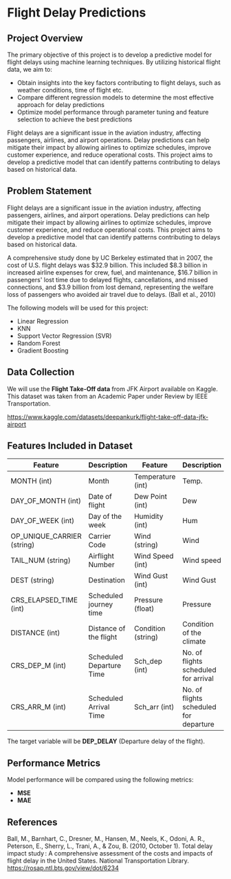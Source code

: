 # Flight Delay Predictions
 
## Project Overview

The primary objective of this project is to develop a predictive model for flight delays using machine learning techniques. By utilizing historical flight data, we aim to:
- Obtain insights into the key factors contributing to flight delays, such as weather conditions, time of flight etc.
- Compare different regression models to determine the most effective approach for delay predictions
- Optimize model performance through parameter tuning and feature selection to achieve the best predictions

Flight delays are a significant issue in the aviation industry, affecting passengers, airlines, and airport operations. Delay predictions can help mitigate their impact by allowing airlines to optimize schedules, improve customer experience, and reduce operational costs. This project aims to develop a predictive model that can identify patterns contributing to delays based on historical data.

## Problem Statement

Flight delays are a significant issue in the aviation industry, affecting passengers, airlines, and airport operations. Delay predictions can help mitigate their impact by allowing airlines to optimize schedules, improve customer experience, and reduce operational costs. This project aims to develop a predictive model that can identify patterns contributing to delays based on historical data.

A comprehensive study done by UC Berkeley estimated that in 2007, the cost of U.S. flight delays was $32.9 billion. This included $8.3 billion in increased airline expenses for crew, fuel, and maintenance, $16.7 billion in passengers' lost time due to delayed flights, cancellations, and missed connections, and $3.9 billion from lost demand, representing the welfare loss of passengers who avoided air travel due to delays. (Ball et al., 2010)

The following models will be used for this project:

- Linear Regression
- KNN
- Support Vector Regression (SVR)
- Random Forest
- Gradient Boosting

## Data Collection

We will use the **Flight Take-Off data** from JFK Airport available on Kaggle. This dataset was taken from an Academic Paper under Review by IEEE Transportation.

https://www.kaggle.com/datasets/deepankurk/flight-take-off-data-jfk-airport

## Features Included in Dataset

| Feature              | Description                   | Feature            | Description                |
|----------------------|-------------------------------|--------------------|----------------------------|
| MONTH (int)          | Month                         | Temperature (int)  | Temp.                      |
| DAY_OF_MONTH (int)   | Date of flight                | Dew Point (int)    | Dew                        |
| DAY_OF_WEEK (int)    | Day of the week               | Humidity (int)     | Hum                        |
| OP_UNIQUE_CARRIER (string) | Carrier Code             | Wind (string)      | Wind                       |
| TAIL_NUM (string)    | Airflight Number              | Wind Speed (int)   | Wind speed                 |
| DEST (string)        | Destination                   | Wind Gust (int)    | Wind Gust                  |
| CRS_ELAPSED_TIME (int) | Scheduled journey time       | Pressure (float)   | Pressure                   |
| DISTANCE (int)       | Distance of the flight        | Condition (string) | Condition of the climate   |
| CRS_DEP_M (int)      | Scheduled Departure Time      | Sch_dep (int)      | No. of flights scheduled for arrival |
| CRS_ARR_M (int)      | Scheduled Arrival Time        | Sch_arr (int)      | No. of flights scheduled for departure |

The target variable will be **DEP_DELAY** (Departure delay of the flight).

## Performance Metrics

Model performance will be compared using the following metrics:

- **MSE**
- **MAE**

## References

Ball, M., Barnhart, C., Dresner, M., Hansen, M., Neels, K., Odoni, A. R., Peterson, E., Sherry, L., Trani, A., & Zou, B. (2010, October 1). Total delay impact study : A comprehensive assessment of the costs and impacts of flight delay in the United States. National Transportation Library. https://rosap.ntl.bts.gov/view/dot/6234

